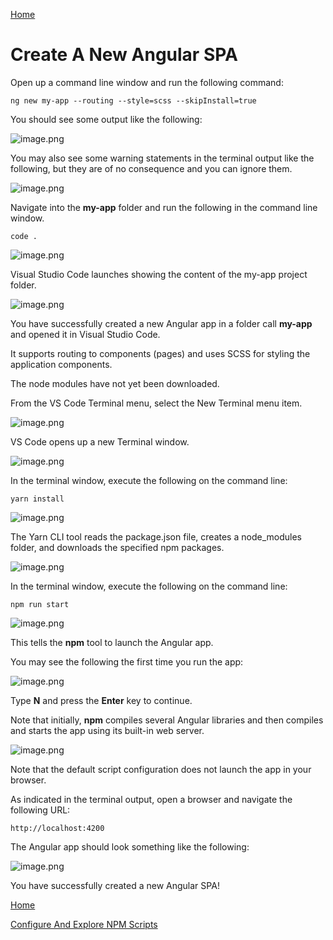 [Home](README.md)

# Create A New Angular SPA

Open up a command line window and run the following command:

```
ng new my-app --routing --style=scss --skipInstall=true
```

You should see some output like the following:

![image.png](/.attachments/image-8dcdc00d-56bf-4909-a672-db01ea492c0c.png)

You may also see some warning statements in the terminal output like the following, but they are of no consequence and you can ignore them.

![image.png](/.attachments/image-3fdaa118-dc9a-4b0c-8cf7-37c948f9a1f6.png)

Navigate into the **my-app** folder and run the following in the command line window.

```
code .
```

![image.png](/.attachments/image-8a296813-3d55-48d6-8e7f-ae7ea5799d8d.png)

Visual Studio Code launches showing the content of the my-app project folder.

![image.png](/.attachments/image-1cf23277-d4d6-458b-9632-f934e66a2d8f.png)

You have successfully created a new Angular app in a folder call **my-app** and opened it in Visual Studio Code.

It supports routing to components (pages) and uses SCSS for styling the application components.

The node modules have not yet been downloaded.

From the VS Code Terminal menu, select the New Terminal menu item.

![image.png](/.attachments/image-c10f3b2b-aa6e-4e75-b466-ffb87ae158be.png)

VS Code opens up a new Terminal window.

![image.png](/.attachments/image-07dd53e1-f787-4911-a63c-8c365f6c6ec6.png)

In the terminal window, execute the following on the command line:

```
yarn install
```

![image.png](/.attachments/image-2db25040-fabe-4a22-8c82-645091117a1c.png)

The Yarn CLI tool reads the package.json file, creates a node_modules folder, and downloads the specified npm packages.

![image.png](/.attachments/image-8fbd1c3b-ac85-4fb0-83e8-cc2a7fc28336.png)

In the terminal window, execute the following on the command line:

```
npm run start
```

![image.png](/.attachments/image-1d75a9b7-7885-4ca1-9ce9-1ed6819eb3c0.png)

This tells the **npm** tool to launch the Angular app.

You may see the following the first time you run the app:

![image.png](/.attachments/image-a2764679-1784-4725-a297-4d9126612b53.png)

Type **N** and press the **Enter** key to continue.

Note that initially, **npm** compiles several Angular libraries and then compiles and starts the app using its built-in web server.

![image.png](/.attachments/image-7845f3c8-d3a5-4c79-aa31-3c3120cfc158.png)

Note that the default script configuration does not launch the app in your browser.

As indicated in the terminal output, open a browser and navigate the following URL:

```
http://localhost:4200
```

The Angular app should look something like the following:

![image.png](/.attachments/image-73e724ce-a4f6-4ae4-a008-713d3e89bda4.png)

You have successfully created a new Angular SPA!

[Home](README.md)

[Configure And Explore NPM Scripts](Configure-And-Explore-NPM-Scripts.md)